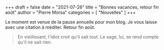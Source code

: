 +++
draft       = false
date        = "2021-07-26"
title       = "Bonnes vacances, retour fin août"
author      = "Pierre Morsa"
categories  = [ "Nouvelles" ]
+++

Le moment est venue de la pause annuelle pour mon blog. Je vous laisse avec une citation à méditer. Retour fin août.

> En vieillissant, l'idiot croit qu'il sait tout. Le sage, lui, se rend compte qu'il ne sait rien.
